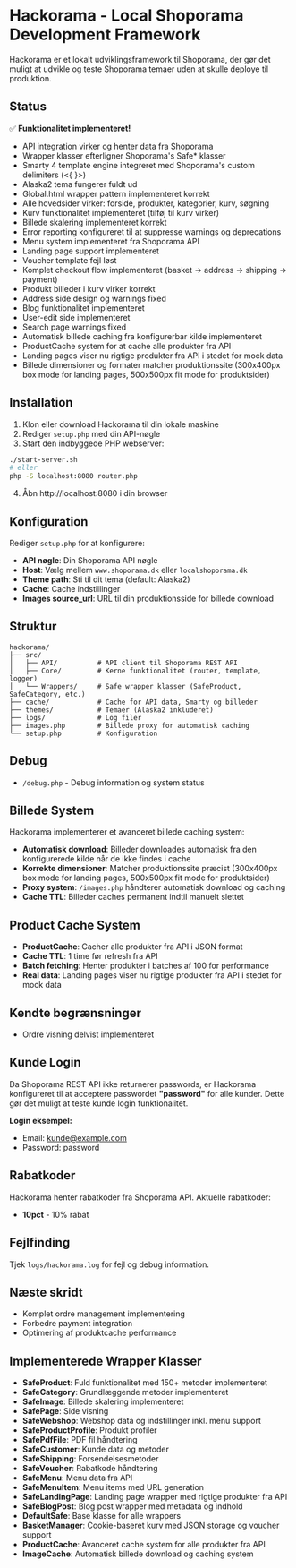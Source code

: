 # Hackorama - Local Shoporama Development Framework

Hackorama er et lokalt udviklingsframework til Shoporama, der gør det muligt at udvikle og teste Shoporama temaer uden at skulle deploye til produktion.

## Status

✅ **Funktionalitet implementeret!**

- API integration virker og henter data fra Shoporama
- Wrapper klasser efterligner Shoporama's Safe* klasser
- Smarty 4 template engine integreret med Shoporama's custom delimiters (<{ }>)
- Alaska2 tema fungerer fuldt ud
- Global.html wrapper pattern implementeret korrekt
- Alle hovedsider virker: forside, produkter, kategorier, kurv, søgning
- Kurv funktionalitet implementeret (tilføj til kurv virker)
- Billede skalering implementeret korrekt
- Error reporting konfigureret til at suppresse warnings og deprecations
- Menu system implementeret fra Shoporama API
- Landing page support implementeret
- Voucher template fejl løst
- Komplet checkout flow implementeret (basket → address → shipping → payment)
- Produkt billeder i kurv virker korrekt
- Address side design og warnings fixed
- Blog funktionalitet implementeret
- User-edit side implementeret
- Search page warnings fixed
- Automatisk billede caching fra konfigurerbar kilde implementeret
- ProductCache system for at cache alle produkter fra API
- Landing pages viser nu rigtige produkter fra API i stedet for mock data
- Billede dimensioner og formater matcher produktionssite (300x400px box mode for landing pages, 500x500px fit mode for produktsider)

## Installation

1. Klon eller download Hackorama til din lokale maskine
2. Rediger `setup.php` med din API-nøgle
3. Start den indbyggede PHP webserver:

```bash
./start-server.sh
# eller
php -S localhost:8080 router.php
```

4. Åbn http://localhost:8080 i din browser

## Konfiguration

Rediger `setup.php` for at konfigurere:

- **API nøgle**: Din Shoporama API nøgle
- **Host**: Vælg mellem `www.shoporama.dk` eller `localshoporama.dk`
- **Theme path**: Sti til dit tema (default: Alaska2)
- **Cache**: Cache indstillinger
- **Images source_url**: URL til din produktionsside for billede download

## Struktur

```
hackorama/
├── src/
│   ├── API/          # API client til Shoporama REST API
│   ├── Core/         # Kerne funktionalitet (router, template, logger)
│   └── Wrappers/     # Safe wrapper klasser (SafeProduct, SafeCategory, etc.)
├── cache/            # Cache for API data, Smarty og billeder
├── themes/           # Temaer (Alaska2 inkluderet)
├── logs/             # Log filer
├── images.php        # Billede proxy for automatisk caching
└── setup.php         # Konfiguration
```

## Debug

- `/debug.php` - Debug information og system status

## Billede System

Hackorama implementerer et avanceret billede caching system:

- **Automatisk download**: Billeder downloades automatisk fra den konfigurerede kilde når de ikke findes i cache
- **Korrekte dimensioner**: Matcher produktionssite præcist (300x400px box mode for landing pages, 500x500px fit mode for produktsider)
- **Proxy system**: `/images.php` håndterer automatisk download og caching
- **Cache TTL**: Billeder caches permanent indtil manuelt slettet

## Product Cache System

- **ProductCache**: Cacher alle produkter fra API i JSON format
- **Cache TTL**: 1 time før refresh fra API
- **Batch fetching**: Henter produkter i batches af 100 for performance
- **Real data**: Landing pages viser nu rigtige produkter fra API i stedet for mock data

## Kendte begrænsninger

- Ordre visning delvist implementeret

## Kunde Login

Da Shoporama REST API ikke returnerer passwords, er Hackorama konfigureret til at acceptere passwordet **"password"** for alle kunder. Dette gør det muligt at teste kunde login funktionalitet.

**Login eksempel:**
- Email: kunde@example.com
- Password: password

## Rabatkoder

Hackorama henter rabatkoder fra Shoporama API. Aktuelle rabatkoder:
- **10pct** - 10% rabat

## Fejlfinding

Tjek `logs/hackorama.log` for fejl og debug information.

## Næste skridt

- Komplet ordre management implementering
- Forbedre payment integration
- Optimering af produktcache performance

## Implementerede Wrapper Klasser

- **SafeProduct**: Fuld funktionalitet med 150+ metoder implementeret
- **SafeCategory**: Grundlæggende metoder implementeret
- **SafeImage**: Billede skalering implementeret
- **SafePage**: Side visning
- **SafeWebshop**: Webshop data og indstillinger inkl. menu support
- **SafeProductProfile**: Produkt profiler
- **SafePdfFile**: PDF fil håndtering
- **SafeCustomer**: Kunde data og metoder
- **SafeShipping**: Forsendelsesmetoder
- **SafeVoucher**: Rabatkode håndtering
- **SafeMenu**: Menu data fra API
- **SafeMenuItem**: Menu items med URL generation
- **SafeLandingPage**: Landing page wrapper med rigtige produkter fra API
- **SafeBlogPost**: Blog post wrapper med metadata og indhold
- **DefaultSafe**: Base klasse for alle wrappers
- **BasketManager**: Cookie-baseret kurv med JSON storage og voucher support
- **ProductCache**: Avanceret cache system for alle produkter fra API
- **ImageCache**: Automatisk billede download og caching system